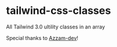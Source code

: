 # tailwind-css-classes
All Tailwind 3.0 ultility classes in an array

Special thanks to [Azzam-dev]([/guides/content/editing-an-existing-page](https://github.com/Azzam-dev)https://github.com/Azzam-dev)!
